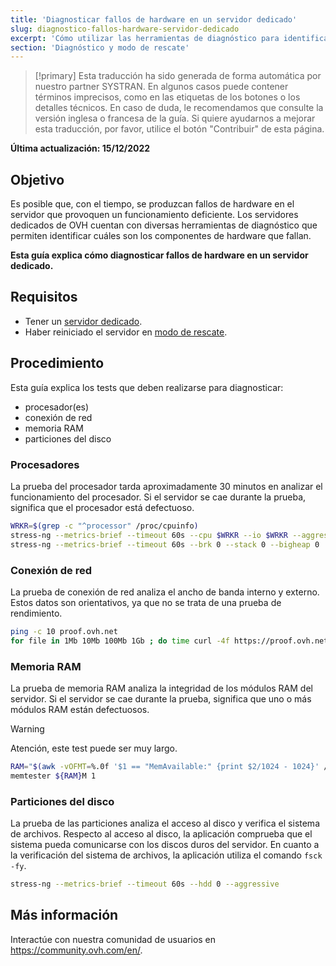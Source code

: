 ```yaml
---
title: 'Diagnosticar fallos de hardware en un servidor dedicado'
slug: diagnostico-fallos-hardware-servidor-dedicado
excerpt: 'Cómo utilizar las herramientas de diagnóstico para identificar fallos de hardware en el servidor'
section: 'Diagnóstico y modo de rescate'
---
```


> [!primary]
> Esta traducción ha sido generada de forma automática por nuestro partner SYSTRAN. En algunos casos puede contener términos imprecisos, como en las etiquetas de los botones o los detalles técnicos. En caso de duda, le recomendamos que consulte la versión inglesa o francesa de la guía. Si quiere ayudarnos a mejorar esta traducción, por favor, utilice el botón "Contribuir" de esta página.
>

**Última actualización: 15/12/2022**

## Objetivo

Es posible que, con el tiempo, se produzcan fallos de hardware en el servidor que provoquen un funcionamiento deficiente. Los servidores dedicados de OVH cuentan con diversas herramientas de diagnóstico que permiten identificar cuáles son los componentes de hardware que fallan.

**Esta guía explica cómo diagnosticar fallos de hardware en un servidor dedicado.**

## Requisitos

- Tener un [servidor dedicado](https://www.ovhcloud.com/es-es/bare-metal/).
- Haber reiniciado el servidor en [modo de rescate](https://docs.ovh.com/es/dedicated/modo_de_rescate/).

## Procedimiento

Esta guía explica los tests que deben realizarse para diagnosticar:

- procesador(es)
- conexión de red
- memoria RAM
- particiones del disco

### Procesadores

La prueba del procesador tarda aproximadamente 30 minutos en analizar el funcionamiento del procesador. Si el servidor se cae durante la prueba, significa que el procesador está defectuoso.

```bash
WRKR=$(grep -c "^processor" /proc/cpuinfo)
stress-ng --metrics-brief --timeout 60s --cpu $WRKR --io $WRKR --aggressive --ignite-cpu --maximize --pathological
stress-ng --metrics-brief --timeout 60s --brk 0 --stack 0 --bigheap 0 
```

### Conexión de red

La prueba de conexión de red analiza el ancho de banda interno y externo. Estos datos son orientativos, ya que no se trata de una prueba de rendimiento.

```bash
ping -c 10 proof.ovh.net
for file in 1Mb 10Mb 100Mb 1Gb ; do time curl -4f https://proof.ovh.net/files/${file}.dat -o /dev/null; done
```

### Memoria RAM

La prueba de memoria RAM analiza la integridad de los módulos RAM del servidor. Si el servidor se cae durante la prueba, significa que uno o más módulos RAM están defectuosos.

> [!warning]
> Atención, este test puede ser muy largo.

```bash
RAM="$(awk -vOFMT=%.0f '$1 == "MemAvailable:" {print $2/1024 - 1024}' /proc/meminfo)"
memtester ${RAM}M 1
```

### Particiones del disco

La prueba de las particiones analiza el acceso al disco y verifica el sistema de archivos. Respecto al acceso al disco, la aplicación comprueba que el sistema pueda comunicarse con los discos duros del servidor. En cuanto a la verificación del sistema de archivos, la aplicación utiliza el comando `fsck -fy`.

```bash
stress-ng --metrics-brief --timeout 60s --hdd 0 --aggressive
```

## Más información

Interactúe con nuestra comunidad de usuarios en <https://community.ovh.com/en/>.
